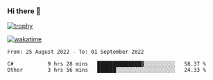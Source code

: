 ### Hi there 👋

[![trophy](https://github-profile-trophy.vercel.app/?username=cxnky&theme=dracula)](https://github.com/ryo-ma/github-profile-trophy)

[![wakatime](https://wakatime.com/badge/user/1c39c599-5497-41b9-a5be-2c4676e7fd23.svg)](https://wakatime.com/@1c39c599-5497-41b9-a5be-2c4676e7fd23)
<!--START_SECTION:waka-->

```text
From: 25 August 2022 - To: 01 September 2022

C#           9 hrs 28 mins   ██████████████▓░░░░░░░░░░   58.37 %
Other        3 hrs 56 mins   ██████░░░░░░░░░░░░░░░░░░░   24.33 %
```

<!--END_SECTION:waka-->
